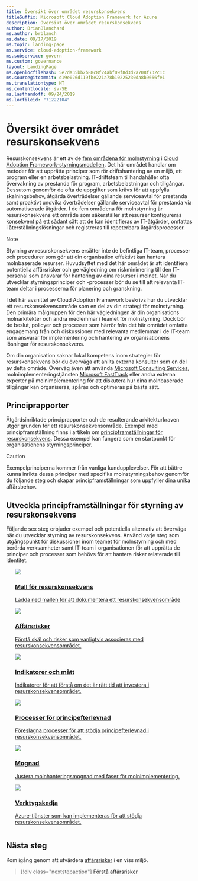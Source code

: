 ```yaml
---
title: Översikt över området resurskonsekvens
titleSuffix: Microsoft Cloud Adoption Framework for Azure
description: Översikt över området resurskonsekvens
author: BrianBlanchard
ms.author: brblanch
ms.date: 09/17/2019
ms.topic: landing-page
ms.service: cloud-adoption-framework
ms.subservice: govern
ms.custom: governance
layout: LandingPage
ms.openlocfilehash: 5e7da35bb2b88c8f24abf09f8d3d2a708f732c1c
ms.sourcegitcommit: d19e026d119fbe221a78b10225230da8b9666fe1
ms.translationtype: HT
ms.contentlocale: sv-SE
ms.lasthandoff: 09/24/2019
ms.locfileid: "71222104"
---
```

# <a name="resource-consistency-discipline-overview"></a>Översikt över området resurskonsekvens

Resurskonsekvens är ett av de [fem områdena för molnstyrning](../governance-disciplines.md) i [Cloud Adoption Framework-styrningsmodellen](../index.md). Det här området handlar om metoder för att upprätta principer som rör driftshantering av en miljö, ett program eller en arbetsbelastning. IT-driftsteam tillhandahåller ofta övervakning av prestanda för program, arbetsbelastningar och tillgångar. Dessutom genomför de ofta de uppgifter som krävs för att uppfylla skalningsbehov, åtgärda överträdelser gällande serviceavtal för prestanda samt proaktivt undvika överträdelser gällande serviceavtal för prestanda via automatiserade åtgärder. I de fem områdena för molnstyrning är resurskonsekvens ett område som säkerställer att resurser konfigureras konsekvent på ett sådant sätt att de kan identifieras av IT-åtgärder, omfattas i återställningslösningar och registreras till repeterbara åtgärdsprocesser.

> [!NOTE]
> Styrning av resurskonsekvens ersätter inte de befintliga IT-team, processer och procedurer som gör att din organisation effektivt kan hantera molnbaserade resurser. Huvudsyftet med det här området är att identifiera potentiella affärsrisker och ge vägledning om riskminimering till den IT-personal som ansvarar för hantering av dina resurser i molnet. När du utvecklar styrningsprinciper och -processer bör du se till att relevanta IT-team deltar i processerna för planering och granskning.

I det här avsnittet av Cloud Adoption Framework beskrivs hur du utvecklar ett resurskonsekvensområde som en del av din strategi för molnstyrning. Den primära målgruppen för den här vägledningen är din organisations molnarkitekter och andra medlemmar i teamet för molnstyrning. Dock bör de beslut, policyer och processer som härrör från det här området omfatta engagemang från och diskussioner med relevanta medlemmar i de IT-team som ansvarar för implementering och hantering av organisationens lösningar för resurskonsekvens.

Om din organisation saknar lokal kompetens inom strategier för resurskonsekvens bör du överväga att anlita externa konsulter som en del av detta område. Överväg även att använda [Microsoft Consulting Services](https://www.microsoft.com/enterprise/services), molnimplementeringstjänsten [Microsoft FastTrack](https://azure.microsoft.com/programs/azure-fasttrack) eller andra externa experter på molnimplementering för att diskutera hur dina molnbaserade tillgångar kan organiseras, spåras och optimeras på bästa sätt.

## <a name="policy-statements"></a>Principrapporter

Åtgärdsinriktade principrapporter och de resulterande arkitekturkraven utgör grunden för ett resurskonsekvensområde. Exempel med principframställning finns i artikeln om [principframställningar för resurskonsekvens](./policy-statements.md). Dessa exempel kan fungera som en startpunkt för organisationens styrningsprinciper.

> [!CAUTION]
> Exempelprinciperna kommer från vanliga kundupplevelser. För att bättre kunna inrikta dessa principer med specifika molnstyrningsbehov genomför du följande steg och skapar principframställningar som uppfyller dina unika affärsbehov.

## <a name="developing-resource-consistency-governance-policy-statements"></a>Utveckla principframställningar för styrning av resurskonsekvens

Följande sex steg erbjuder exempel och potentiella alternativ att överväga när du utvecklar styrning av resurskonsekvens. Använd varje steg som utgångspunkt för diskussioner inom teamet för molnstyrning och med berörda verksamheter samt IT-team i organisationen för att upprätta de principer och processer som behövs för att hantera risker relaterade till identitet.

<!-- markdownlint-disable MD033 -->

<ul class="panelContent cardsE">
<li style="display: flex; flex-direction: column;">
    <a href="./template.md">
        <div class="cardSize">
            <div class="cardPadding" >
                <div class="card" >
                    <div class="cardImageOuter">
                        <div class="cardImage">
                            <img src="../../_images/govern/process-template.png" class="x-hidden-focus"/>
                        </div>
                    </div>
                    <div class="cardText" style="padding-left:0px;">
                        <h3>Mall för resurskonsekvens</h3>
                        <p class="x-hidden-focus">Ladda ned mallen för att dokumentera ett resurskonsekvensområde</p>
                    </div>
                </div>
            </div>
        </div>
    </a>
</li><li style="display: flex; flex-direction: column;">
    <a href="./business-risks.md">
        <div class="cardSize">
            <div class="cardPadding" >
                <div class="card" >
                    <div class="cardImageOuter">
                        <div class="cardImage">
                            <img src="../../_images/govern/process-risks.png" class="x-hidden-focus"/>
                        </div>
                    </div>
                    <div class="cardText" style="padding-left:0px;">
                        <h3>Affärsrisker</h3>
                        <p class="x-hidden-focus">Förstå skäl och risker som vanligtvis associeras med resurskonsekvensområdet.</p>
                    </div>
                </div>
            </div>
        </div>
    </a>
</li>
<li style="display: flex; flex-direction: column;">
    <a href="./metrics-tolerance.md">
        <div class="cardSize">
            <div class="cardPadding" >
                <div class="card" >
                    <div class="cardImageOuter">
                        <div class="cardImage">
                            <img src="../../_images/govern/process-metrics.png" class="x-hidden-focus"/>
                        </div>
                    </div>
                    <div class="cardText" style="padding-left:0px;">
                        <h3>Indikatorer och mått</h3>
                        <p class="x-hidden-focus">Indikatorer för att förstå om det är rätt tid att investera i resurskonsekvensområdet.</p>
                    </div>
                </div>
            </div>
        </div>
    </a>
</li>
<li style="display: flex; flex-direction: column;">
    <a href="./compliance-processes.md">
        <div class="cardSize">
            <div class="cardPadding" >
                <div class="card" >
                    <div class="cardImageOuter">
                        <div class="cardImage">
                            <img src="../../_images/govern/process-enforce.png" class="x-hidden-focus"/>
                        </div>
                    </div>
                    <div class="cardText" style="padding-left:0px;">
                        <h3>Processer för principefterlevnad</h3>
                        <p class="x-hidden-focus">Föreslagna processer för att stödja principefterlevnad i resurskonsekvensområdet.</p>
                    </div>
                </div>
            </div>
        </div>
    </a>
</li>
<li style="display: flex; flex-direction: column;">
    <a href="./discipline-improvement.md">
        <div class="cardSize">
            <div class="cardPadding" >
                <div class="card" >
                    <div class="cardImageOuter">
                        <div class="cardImage">
                            <img src="../../_images/govern/process-maturity.png" class="x-hidden-focus"/>
                        </div>
                    </div>
                    <div class="cardText" style="padding-left:0px;">
                        <h3>Mognad</h3>
                        <p class="x-hidden-focus">Justera molnhanteringsmognad med faser för molnimplementering.</p>
                    </div>
                </div>
            </div>
        </div>
    </a>
</li>
<li style="display: flex; flex-direction: column;">
    <a href="./toolchain.md">
        <div class="cardSize">
            <div class="cardPadding" >
                <div class="card" >
                    <div class="cardImageOuter">
                        <div class="cardImage">
                            <img src="../../_images/govern/process-toolchain.png" class="x-hidden-focus"/>
                        </div>
                    </div>
                    <div class="cardText" style="padding-left:0px;">
                        <h3>Verktygskedja</h3>
                        <p class="x-hidden-focus">Azure-tjänster som kan implementeras för att stödja resurskonsekvensområdet.</p>
                    </div>
                </div>
            </div>
        </div>
    </a>
</li>
</ul>

## <a name="next-steps"></a>Nästa steg

Kom igång genom att utvärdera [affärsrisker](./business-risks.md) i en viss miljö.

> [!div class="nextstepaction"]
> [Förstå affärsrisker](./business-risks.md)
